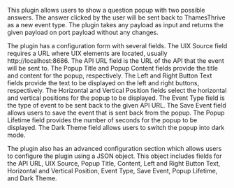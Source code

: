 This plugin allows users to show a question popup with two possible answers. The answer clicked by the user will be sent back to ThamesThrive as a new event type. The plugin takes any payload as input and returns the given payload on port payload without any changes. 

The plugin has a configuration form with several fields. The UIX Source field requires a URL where UIX elements are located, usually http://localhost:8686. The API URL field is the URL of the API that the event will be sent to. The Popup Title and Popup Content fields provide the title and content for the popup, respectively. The Left and Right Button Text fields provide the text to be displayed on the left and right buttons, respectively. The Horizontal and Vertical Position fields select the horizontal and vertical positions for the popup to be displayed. The Event Type field is the type of event to be sent back to the given API URL. The Save Event field allows users to save the event that is sent back from the popup. The Popup Lifetime field provides the number of seconds for the popup to be displayed. The Dark Theme field allows users to switch the popup into dark mode. 

The plugin also has an advanced configuration section which allows users to configure the plugin using a JSON object. This object includes fields for the API URL, UIX Source, Popup Title, Content, Left and Right Button Text, Horizontal and Vertical Position, Event Type, Save Event, Popup Lifetime, and Dark Theme.
